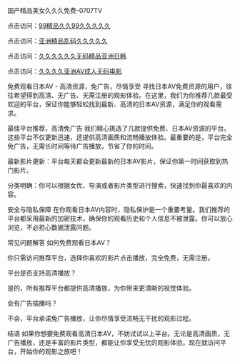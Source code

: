 国产精品美女久久久免费-0707TV

点击访问：<a href="https://fdhf-454.pages.dev/">99精品久久99久久久久久</a>

点击访问：<a href="https://bered.pages.dev/">亚洲精品乱码久久久久久</a>

点击访问：<a href="https://cfad.pages.dev/">久久久久久久无码精品亚洲日韩</a>

点击访问：<a href="https://gfd-5xg.pages.dev/">久久久久亚洲AV成人无码电影</a>



免费观看日本AV - 高清资源，免广告，尽情享受
寻找日本AV免费资源的用户，往往希望得到高清、无广告、无需注册的观影体验。在这里，我们为你推荐几款最受欢迎的平台，保证你能够轻松找到最新、高清的日本AV资源，满足你的观看需求。

最佳平台推荐，高清免广告
我们精心挑选了几款提供免费、日本AV资源的平台。这些平台不仅更新迅速，还提供高清画质和流畅播放体验。最重要的是，平台完全免广告，无需长时间等待广告播放，节省了你的时间。

最新影片更新：平台每天都会更新最新的日本AV影片，保证你第一时间获取到热门影片。

分类明确：你可以根据女优、导演或者影片类型进行搜索，快速找到你最喜欢的内容。

安全与隐私保障
在你观看日本AV内容时，隐私保护是一个重要考量。我们推荐的平台都采用最新的加密技术，确保你的观看历史和个人信息不被泄露。你可以放心浏览，不必担心数据泄露问题。

常见问题解答
如何免费观看日本AV？

你只需访问推荐平台，选择你喜欢的影片点击播放，完全免费，无需注册。

平台是否支持高清播放？

是的，所有推荐平台都提供高清播放，为你带来更清晰的视觉体验。

会有广告插播吗？

不会，平台承诺免广告播放，让你尽情享受流畅无干扰的观影过程。

结语
如果你想要免费观看高清日本AV，不妨试试以上平台。无论是高清画质，无广告播放，还是丰富的影片类型，都能让你享受无忧的观影体验。现在就访问平台，开始你的观影之旅吧！
<span style="display:none;">[Canonical link]( https://github.com/ve20250707/12310 ）</span>
